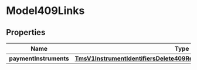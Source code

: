 
# Model409Links

## Properties
Name | Type | Description | Notes
------------ | ------------- | ------------- | -------------
**paymentInstruments** | [**TmsV1InstrumentIdentifiersDelete409ResponseLinksPaymentInstruments**](TmsV1InstrumentIdentifiersDelete409ResponseLinksPaymentInstruments.md) |  |  [optional]



